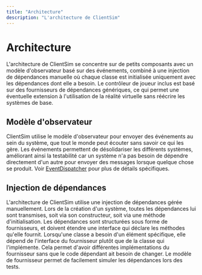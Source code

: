 ```yaml
---
title: "Architecture"
description: "L'architecture de ClientSim"
---
```


# Architecture

L'architecture de ClientSim se concentre sur de petits composants avec un modèle d'observateur basé sur des événements, combiné à une injection de dépendances manuelle où chaque classe est initialisée uniquement avec les dépendances dont elle a besoin. Le contrôleur de joueur inclus est basé sur des fournisseurs de dépendances génériques, ce qui permet une éventuelle extension à l'utilisation de la réalité virtuelle sans réécrire les systèmes de base.

## Modèle d'observateur

ClientSim utilise le modèle d'observateur pour envoyer des événements au sein du système, que tout le monde peut écouter sans savoir ce qui les gère. Les événements permettent de désolidariser les différents systèmes, améliorant ainsi la testabilité car un système n'a pas besoin de dépendre directement d'un autre pour envoyer des messages lorsque quelque chose se produit. Voir [EventDispatcher](runtime/event-dispatcher.md) pour plus de détails spécifiques.

## Injection de dépendances

L'architecture de ClientSim utilise une injection de dépendances gérée manuellement. Lors de la création d'un système, toutes les dépendances lui sont transmises, soit via son constructeur, soit via une méthode d'initialisation. Les dépendances sont structurées sous forme de fournisseurs, et doivent étendre une interface qui déclare les méthodes qu'elle fournit. Lorsqu'une classe a besoin d'un élément spécifique, elle dépend de l'interface du fournisseur plutôt que de la classe qui l'implémente. Cela permet d'avoir différentes implémentations du fournisseur sans que le code dépendant ait besoin de changer. Le modèle de fournisseur permet de facilement simuler les dépendances lors des tests.